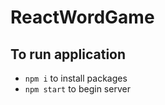 # ReactWordGame

## To run application
 - `npm i` to install packages
 - `npm start` to begin server
